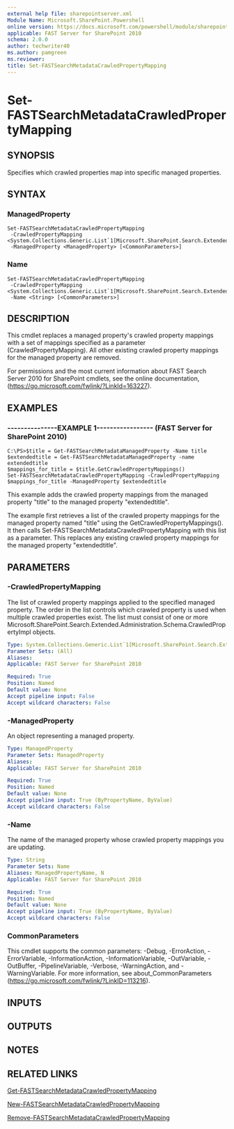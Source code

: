 ```yaml
---
external help file: sharepointserver.xml
Module Name: Microsoft.SharePoint.Powershell
online version: https://docs.microsoft.com/powershell/module/sharepoint-server/set-fastsearchmetadatacrawledpropertymapping
applicable: FAST Server for SharePoint 2010
schema: 2.0.0
author: techwriter40
ms.author: pamgreen
ms.reviewer:
title: Set-FASTSearchMetadataCrawledPropertyMapping
---
```


# Set-FASTSearchMetadataCrawledPropertyMapping

## SYNOPSIS
Specifies which crawled properties map into specific managed properties.

## SYNTAX

### ManagedProperty
```
Set-FASTSearchMetadataCrawledPropertyMapping
 -CrawledPropertyMapping <System.Collections.Generic.List`1[Microsoft.SharePoint.Search.Extended.Administration.Schema.CrawledProperty]>
 -ManagedProperty <ManagedProperty> [<CommonParameters>]
```

### Name
```
Set-FASTSearchMetadataCrawledPropertyMapping
 -CrawledPropertyMapping <System.Collections.Generic.List`1[Microsoft.SharePoint.Search.Extended.Administration.Schema.CrawledProperty]>
 -Name <String> [<CommonParameters>]
```

## DESCRIPTION
This cmdlet replaces a managed property's crawled property mappings with a set of mappings specified as a parameter (CrawledPropertyMapping).
All other existing crawled property mappings for the managed property are removed.

For permissions and the most current information about FAST Search Server 2010 for SharePoint cmdlets, see the online documentation, (https://go.microsoft.com/fwlink/?LinkId=163227).

## EXAMPLES

### ---------------EXAMPLE 1----------------- (FAST Server for SharePoint 2010)
```
C:\PS>$title = Get-FASTSearchMetadataManagedProperty -Name title
$extendedtitle = Get-FASTSearchMetadataManagedProperty -name extendedtitle
$mappings_for_title = $title.GetCrawledPropertyMappings()
Set-FASTSearchMetadataCrawledPropertyMapping -CrawledPropertyMapping $mappings_for_title -ManagedProperty $extendedtitle
```

This example adds the crawled property mappings from the managed property "title" to the managed property "extendedtitle".

The example first retrieves a list of the crawled property mappings for the managed property named "title" using the GetCrawledPropertyMappings().
It then calls Set-FASTSearchMetadataCrawledPropertyMapping with this list as a parameter.
This replaces any existing crawled property mappings for the managed property "extendedtitle".

## PARAMETERS

### -CrawledPropertyMapping
The list of crawled property mappings applied to the specified managed property.
The order in the list controls which crawled property is used when multiple crawled properties exist.
The list must consist of one or more Microsoft.SharePoint.Search.Extended.Administration.Schema.CrawledPropertyImpl objects.

```yaml
Type: System.Collections.Generic.List`1[Microsoft.SharePoint.Search.Extended.Administration.Schema.CrawledProperty]
Parameter Sets: (All)
Aliases: 
Applicable: FAST Server for SharePoint 2010

Required: True
Position: Named
Default value: None
Accept pipeline input: False
Accept wildcard characters: False
```

### -ManagedProperty
An object representing a managed property.

```yaml
Type: ManagedProperty
Parameter Sets: ManagedProperty
Aliases: 
Applicable: FAST Server for SharePoint 2010

Required: True
Position: Named
Default value: None
Accept pipeline input: True (ByPropertyName, ByValue)
Accept wildcard characters: False
```

### -Name
The name of the managed property whose crawled property mappings you are updating.

```yaml
Type: String
Parameter Sets: Name
Aliases: ManagedPropertyName, N
Applicable: FAST Server for SharePoint 2010

Required: True
Position: Named
Default value: None
Accept pipeline input: True (ByPropertyName, ByValue)
Accept wildcard characters: False
```

### CommonParameters
This cmdlet supports the common parameters: -Debug, -ErrorAction, -ErrorVariable, -InformationAction, -InformationVariable, -OutVariable, -OutBuffer, -PipelineVariable, -Verbose, -WarningAction, and -WarningVariable. For more information, see about_CommonParameters (https://go.microsoft.com/fwlink/?LinkID=113216).

## INPUTS

## OUTPUTS

## NOTES

## RELATED LINKS

[Get-FASTSearchMetadataCrawledPropertyMapping](Get-FASTSearchMetadataCrawledPropertyMapping.md)

[New-FASTSearchMetadataCrawledPropertyMapping](New-FASTSearchMetadataCrawledPropertyMapping.md)

[Remove-FASTSearchMetadataCrawledPropertyMapping](Remove-FASTSearchMetadataCrawledPropertyMapping.md)

